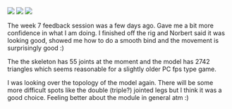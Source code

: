 <img src="../../media/131818176614_0.png"/>
<img src="../../media/131818176614_1.png"/>
<img src="../../media/131818176614_2.png"/>
<div class="caption">
<p>The week 7 feedback session was a few days ago. Gave me a bit more confidence in what I am doing. I finished off the rig and Norbert said it was looking good, showed me how to do a smooth bind and the movement is surprisingly good :)</p>

<p>The the skeleton has 55 joints at the moment and the model has 2742 triangles which seems reasonable for a slightly older PC fps type game.</p>

<p>I was looking over the topology of the model again. There will be some more difficult spots like the double (triple?) jointed legs but I think it was a good choice. Feeling better about the module in general atm :)</p>
</div>